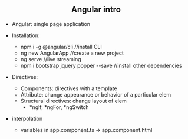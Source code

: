 <h2 align="center"> Angular intro</h2>

- Angular: single page application

- Installation:
  - npm i -g @angular/cli //install CLI
  - ng new AngularApp //create a new project
  - ng serve //live streaming
  - npm i bootstrap jquery popper --save  //install other dependencies
  
  
- Directives: 
  - Components: directives with a template
  - Attribute: change appearance or behavior of a particular elem
  - Structural directives: change layout of elem
    - *ngIf, *ngFor, *ngSwitch
    
- interpolation
  - variables in app.component.ts -> app.component.html
